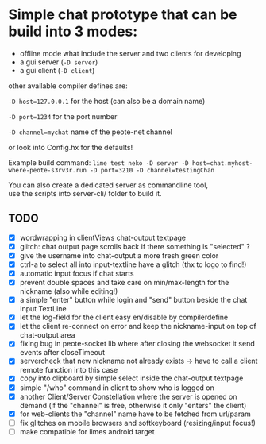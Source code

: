 # Simple chat prototype that can be build into 3 modes:

- offline mode what include the server and two clients for developing
- a gui server (`-D server`)
- a gui client (`-D client`)

other available compiler defines are:  

`-D host=127.0.0.1` for the host (can also be a domain name)  

`-D port=1234` for the port number  

`-D channel=mychat` name of the peote-net channel  

or look into Config.hx for the defaults!

Example build command:
`lime test neko -D server -D host=chat.myhost-where-peote-s3rv3r.run -D port=3210 -D channel=testingChan`
  

You can also create a dedicated server as commandline tool,  
use the scripts into server-cli/ folder to build it.


## TODO

- [x] wordwrapping in clientViews chat-output textpage
- [x] glitch: chat output page scrolls back if there something is "selected" ?
- [x] give the username into chat-output a more fresh green color
- [x] ctrl-a to select all into input-textline have a glitch (thx to logo to find!)
- [x] automatic input focus if chat starts
- [x] prevent double spaces and take care on min/max-length for the nickname (also while editing!)
- [x] a simple "enter" button while login and "send" button beside the chat input TextLine
- [x] let the log-field for the client easy en/disable by compilerdefine
- [x] let the client re-connect on error and keep the nickname-input on top of chat-output area
- [x] fixing bug in peote-socket lib where after closing the websocket it send events after closeTimeout
- [x] servercheck that new nickname not already exists -> have to call a client remote function into this case
- [x] copy into clipboard by simple select inside the chat-output textpage
- [x] simple "/who" command in client to show who is logged on
- [x] another Client/Server Constellation where the server is opened on demand (if the "channel" is free, otherwise it only "enters" the client)
- [x] for web-clients the "channel" name have to be fetched from url/param
- [ ] fix glitches on mobile browsers and softkeyboard (resizing/input focus!)
- [ ] make compatible for limes android target